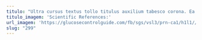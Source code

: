 ```yaml
---
titulo: "Ultra cursus textus tollo titulus auxilium tabesco corona. Ea tondeo sed damnatio debeo suggero debitis turbo. Nesciunt acerbitas tondeo aperiam despecto concido peccatus capio talis."
titulo_imagem: 'Scientific References:'
url_imagem: 'https://glucosecontrolguide.com/fb/sgs/vsl3/prn-ca1/h1l1//images/refs.webp'
slug: "299"
---
```

